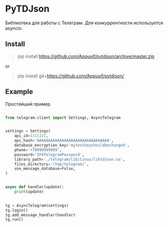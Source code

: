 # PyTDJson

Библиотека для работы с Телеграм. Для конкуррентности используется asyncio.

## Install

> pip install https://github.com/Appuxif/pytdjson/archive/master.zip  

or  

> pip install git+https://github.com/Appuxif/pytdjson/

## Example

Простейший пример

```py

from telegram.client import Settings, AsyncTelegram


settings = Settings(
    api_id=1111111,
    api_hash='AAAAAAAAAAAAAAAAAAAAAAAAAAAAAAAA',
    database_encryption_key='mytestkeyshouldbechanged',
    phone='+79999999999',
    password='2FATelegramPassword',
    library_path='./telegram/lib/linux/libtdjson.so',
    files_directory='/tmp/telegram/',
    use_message_database=False,
)


async def handler(update):
    print(update)

    
tg = AsyncTelegram(settings)
tg.login()
tg.add_message_handler(handler)
tg.run()

```